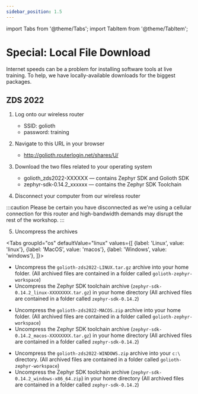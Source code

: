 ```yaml
---
sidebar_position: 1.5
---
```


import Tabs from '@theme/Tabs';
import TabItem from '@theme/TabItem';

# Special: Local File Download

Internet speeds can be a problem for installing software tools at live training. To help, we have locally-available downloads for the biggest packages.

## ZDS 2022

1. Log onto our wireless router

    * SSID: golioth
    * password: training

2. Navigate to this URL in your browser

    * <http://golioth.routerlogin.net/shares/U/>

3. Download the two files related to your operating system

    * golioth_zds2022-XXXXXX &mdash; contains Zephyr SDK and Golioth SDK
    * zephyr-sdk-0.14.2_xxxxxx &mdash; contains the Zephyr SDK Toolchain

4. Disconnect your computer from our wireless router

:::caution
Please be certain you have disconnected as we're using a cellular connection for this router and high-bandwidth demands may disrupt the rest of the workshop.
:::

5. Uncompress the archives

<Tabs
groupId="os"
defaultValue="linux"
values={[
{label: 'Linux', value: 'linux'},
{label: 'MacOS', value: 'macos'},
{label: 'Windows', value: 'windows'},
]}>

<TabItem value="linux">

* Uncompress the `golioth-zds2022-LINUX.tar.gz` archive into your home folder. (All archived files are contained in a folder called `golioth-zephyr-workspace`)
* Uncompress the Zephyr SDK toolchain archive (`zephyr-sdk-0.14.2_linux-XXXXXXXX.tar.gz`) in your home directory (All archived files are contained in a folder called `zephyr-sdk-0.14.2`)

</TabItem>

<TabItem value="macos">

* Uncompress the `golioth-zds2022-MACOS.zip` archive into your home folder. (All archived files are contained in a folder called `golioth-zephyr-workspace`)
* Uncompress the Zephyr SDK toolchain archive (`zephyr-sdk-0.14.2_macos-XXXXXXXX.tar.gz`) in your home directory (All archived files are contained in a folder called `zephyr-sdk-0.14.2`)

</TabItem>

<TabItem value="windows">

* Uncompress the `golioth-zds2022-WINDOWS.zip` archive into your `c:\` directory. (All archived files are contained in a folder called `golioth-zephyr-workspace`)
* Uncompress the Zephyr SDK toolchain archive (`zephyr-sdk-0.14.2_windows-x86_64.zip`) in your home directory (All archived files are contained in a folder called `zephyr-sdk-0.14.2`)

</TabItem>
</Tabs>
